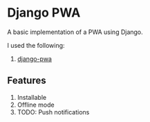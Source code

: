 # Django PWA

A basic implementation of a PWA using Django.

I used the following:

1. [django-pwa](https://github.com/silviolleite/django-pwa)

## Features

1. Installable
2. Offline mode
3. TODO: Push notifications
